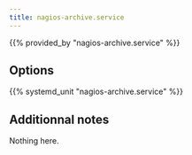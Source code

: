 ```yaml
---
title: nagios-archive.service
---
```


{{% provided_by "nagios-archive.service" %}}

## Options

{{% systemd_unit "nagios-archive.service" %}}

## Additionnal notes

Nothing here.